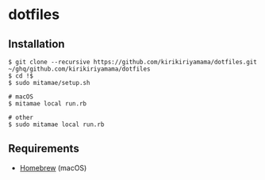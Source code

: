 # dotfiles

## Installation

```
$ git clone --recursive https://github.com/kirikiriyamama/dotfiles.git ~/ghq/github.com/kirikiriyamama/dotfiles
$ cd !$
$ sudo mitamae/setup.sh

# macOS
$ mitamae local run.rb

# other
$ sudo mitamae local run.rb
```

## Requirements

- [Homebrew](https://brew.sh/) (macOS)
